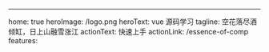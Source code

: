 ---
home: true
heroImage: /logo.png
heroText: vue 源码学习
tagline: 空花落尽酒倾缸，日上山融雪涨江
actionText: 快速上手
actionLink: /essence-of-comp
features:

